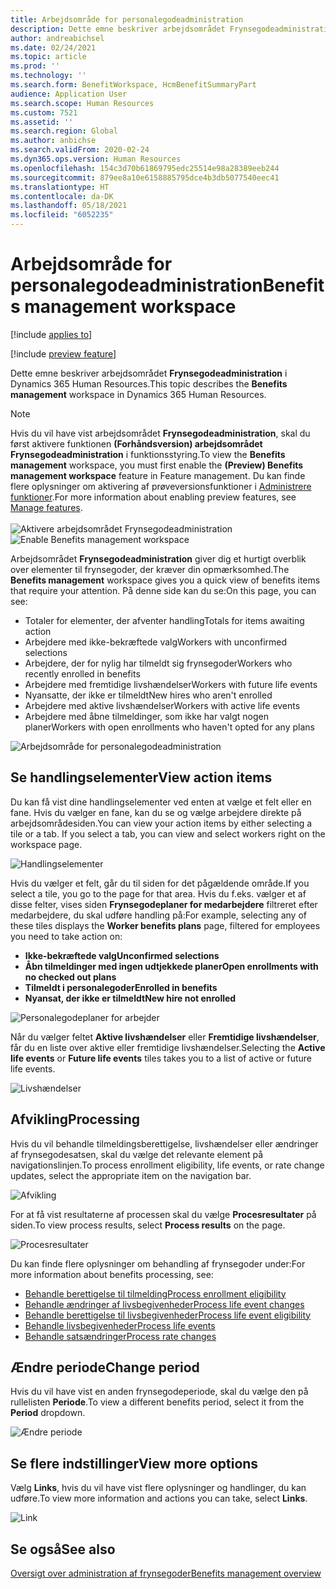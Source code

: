 ```yaml
---
title: Arbejdsområde for personalegodeadministration
description: Dette emne beskriver arbejdsområdet Frynsegodeadministration i Dynamics 365 Human Resources.
author: andreabichsel
ms.date: 02/24/2021
ms.topic: article
ms.prod: ''
ms.technology: ''
ms.search.form: BenefitWorkspace, HcmBenefitSummaryPart
audience: Application User
ms.search.scope: Human Resources
ms.custom: 7521
ms.assetid: ''
ms.search.region: Global
ms.author: anbichse
ms.search.validFrom: 2020-02-24
ms.dyn365.ops.version: Human Resources
ms.openlocfilehash: 154c3d70b61869795edc25514e98a28389eeb244
ms.sourcegitcommit: 879ee8a10e6158885795dce4b3db5077540eec41
ms.translationtype: HT
ms.contentlocale: da-DK
ms.lasthandoff: 05/18/2021
ms.locfileid: "6052235"
---
```

# <a name="benefits-management-workspace"></a><span data-ttu-id="ef52d-103">Arbejdsområde for personalegodeadministration</span><span class="sxs-lookup"><span data-stu-id="ef52d-103">Benefits management workspace</span></span>

[!include [applies to](../includes/applies-to-hr.md)]

[!include [preview feature](./includes/preview-feature.md)]

<span data-ttu-id="ef52d-104">Dette emne beskriver arbejdsområdet **Frynsegodeadministration** i Dynamics 365 Human Resources.</span><span class="sxs-lookup"><span data-stu-id="ef52d-104">This topic describes the **Benefits management** workspace in Dynamics 365 Human Resources.</span></span>

> [!NOTE]
> <span data-ttu-id="ef52d-105">Hvis du vil have vist arbejdsområdet **Frynsegodeadministration**, skal du først aktivere funktionen **(Forhåndsversion) arbejdsområdet Frynsegodeadministration** i funktionsstyring.</span><span class="sxs-lookup"><span data-stu-id="ef52d-105">To view the **Benefits management** workspace, you must first enable the **(Preview) Benefits management workspace** feature in Feature management.</span></span> <span data-ttu-id="ef52d-106">Du kan finde flere oplysninger om aktivering af prøveversionsfunktioner i [Administrere funktioner](../hr-admin-manage-features.md).</span><span class="sxs-lookup"><span data-stu-id="ef52d-106">For more information about enabling preview features, see [Manage features](../hr-admin-manage-features.md).</span></span><br><br><span data-ttu-id="ef52d-107">![Aktivere arbejdsområdet Frynsegodeadministration](./media/hr-benefits-management-workspace-enable.png)</span><span class="sxs-lookup"><span data-stu-id="ef52d-107">![Enable Benefits management workspace](./media/hr-benefits-management-workspace-enable.png)</span></span>

<span data-ttu-id="ef52d-108">Arbejdsområdet **Frynsegodeadministration** giver dig et hurtigt overblik over elementer til frynsegoder, der kræver din opmærksomhed.</span><span class="sxs-lookup"><span data-stu-id="ef52d-108">The **Benefits management** workspace gives you a quick view of benefits items that require your attention.</span></span> <span data-ttu-id="ef52d-109">På denne side kan du se:</span><span class="sxs-lookup"><span data-stu-id="ef52d-109">On this page, you can see:</span></span>

- <span data-ttu-id="ef52d-110">Totaler for elementer, der afventer handling</span><span class="sxs-lookup"><span data-stu-id="ef52d-110">Totals for items awaiting action</span></span>
- <span data-ttu-id="ef52d-111">Arbejdere med ikke-bekræftede valg</span><span class="sxs-lookup"><span data-stu-id="ef52d-111">Workers with unconfirmed selections</span></span>
- <span data-ttu-id="ef52d-112">Arbejdere, der for nylig har tilmeldt sig frynsegoder</span><span class="sxs-lookup"><span data-stu-id="ef52d-112">Workers who recently enrolled in benefits</span></span>
- <span data-ttu-id="ef52d-113">Arbejdere med fremtidige livshændelser</span><span class="sxs-lookup"><span data-stu-id="ef52d-113">Workers with future life events</span></span>
- <span data-ttu-id="ef52d-114">Nyansatte, der ikke er tilmeldt</span><span class="sxs-lookup"><span data-stu-id="ef52d-114">New hires who aren't enrolled</span></span>
- <span data-ttu-id="ef52d-115">Arbejdere med aktive livshændelser</span><span class="sxs-lookup"><span data-stu-id="ef52d-115">Workers with active life events</span></span>
- <span data-ttu-id="ef52d-116">Arbejdere med åbne tilmeldinger, som ikke har valgt nogen planer</span><span class="sxs-lookup"><span data-stu-id="ef52d-116">Workers with open enrollments who haven't opted for any plans</span></span>

![Arbejdsområde for personalegodeadministration](./media/hr-benefits-management-workspace.png)

## <a name="view-action-items"></a><span data-ttu-id="ef52d-118">Se handlingselementer</span><span class="sxs-lookup"><span data-stu-id="ef52d-118">View action items</span></span>

<span data-ttu-id="ef52d-119">Du kan få vist dine handlingselementer ved enten at vælge et felt eller en fane. Hvis du vælger en fane, kan du se og vælge arbejdere direkte på arbejdsområdesiden.</span><span class="sxs-lookup"><span data-stu-id="ef52d-119">You can view your action items by either selecting a tile or a tab. If you select a tab, you can view and select workers right on the workspace page.</span></span>

![Handlingselementer](./media/hr-benefits-management-workspace-action-items.png)

<span data-ttu-id="ef52d-121">Hvis du vælger et felt, går du til siden for det pågældende område.</span><span class="sxs-lookup"><span data-stu-id="ef52d-121">If you select a tile, you go to the page for that area.</span></span> <span data-ttu-id="ef52d-122">Hvis du f.eks. vælger et af disse felter, vises siden **Frynsegodeplaner for medarbejdere** filtreret efter medarbejdere, du skal udføre handling på:</span><span class="sxs-lookup"><span data-stu-id="ef52d-122">For example, selecting any of these tiles displays the **Worker benefits plans** page, filtered for employees you need to take action on:</span></span>

- <span data-ttu-id="ef52d-123">**Ikke-bekræftede valg**</span><span class="sxs-lookup"><span data-stu-id="ef52d-123">**Unconfirmed selections**</span></span>
- <span data-ttu-id="ef52d-124">**Åbn tilmeldinger med ingen udtjekkede planer**</span><span class="sxs-lookup"><span data-stu-id="ef52d-124">**Open enrollments with no checked out plans**</span></span>
- <span data-ttu-id="ef52d-125">**Tilmeldt i personalegoder**</span><span class="sxs-lookup"><span data-stu-id="ef52d-125">**Enrolled in benefits**</span></span>
- <span data-ttu-id="ef52d-126">**Nyansat, der ikke er tilmeldt**</span><span class="sxs-lookup"><span data-stu-id="ef52d-126">**New hire not enrolled**</span></span>

![Personalegodeplaner for arbejder](./media/hr-benefits-management-workspace-plans.png)

<span data-ttu-id="ef52d-128">Når du vælger feltet **Aktive livshændelser** eller **Fremtidige livshændelser**, får du en liste over aktive eller fremtidige livshændelser.</span><span class="sxs-lookup"><span data-stu-id="ef52d-128">Selecting the **Active life events** or **Future life events** tiles takes you to a list of active or future life events.</span></span>

![Livshændelser](./media/hr-benefits-management-workspace-life-events.png)

## <a name="processing"></a><span data-ttu-id="ef52d-130">Afvikling</span><span class="sxs-lookup"><span data-stu-id="ef52d-130">Processing</span></span>

<span data-ttu-id="ef52d-131">Hvis du vil behandle tilmeldingsberettigelse, livshændelser eller ændringer af frynsegodesatsen, skal du vælge det relevante element på navigationslinjen.</span><span class="sxs-lookup"><span data-stu-id="ef52d-131">To process enrollment eligibility, life events, or rate change updates, select the appropriate item on the navigation bar.</span></span>

![Afvikling](./media/hr-benefits-management-workspace-processing.png)

<span data-ttu-id="ef52d-133">For at få vist resultaterne af processen skal du vælge **Procesresultater** på siden.</span><span class="sxs-lookup"><span data-stu-id="ef52d-133">To view process results, select **Process results** on the page.</span></span>

![Procesresultater](./media/hr-benefits-management-workspace-process-results.png)

<span data-ttu-id="ef52d-135">Du kan finde flere oplysninger om behandling af frynsegoder under:</span><span class="sxs-lookup"><span data-stu-id="ef52d-135">For more information about benefits processing, see:</span></span>

- [<span data-ttu-id="ef52d-136">Behandle berettigelse til tilmelding</span><span class="sxs-lookup"><span data-stu-id="ef52d-136">Process enrollment eligibility</span></span>](hr-benefits-process-enrollment-eligibility.md)
- [<span data-ttu-id="ef52d-137">Behandle ændringer af livsbegivenheder</span><span class="sxs-lookup"><span data-stu-id="ef52d-137">Process life event changes</span></span>](hr-benefits-process-life-event-changes.md)
- [<span data-ttu-id="ef52d-138">Behandle berettigelse til livsbegivenheder</span><span class="sxs-lookup"><span data-stu-id="ef52d-138">Process life event eligibility</span></span>](hr-benefits-process-life-event-eligibility.md)
- [<span data-ttu-id="ef52d-139">Behandle livsbegivenheder</span><span class="sxs-lookup"><span data-stu-id="ef52d-139">Process life events</span></span>](hr-benefits-process-life-events.md)
- [<span data-ttu-id="ef52d-140">Behandle satsændringer</span><span class="sxs-lookup"><span data-stu-id="ef52d-140">Process rate changes</span></span>](hr-benefits-process-rate-changes.md)

## <a name="change-period"></a><span data-ttu-id="ef52d-141">Ændre periode</span><span class="sxs-lookup"><span data-stu-id="ef52d-141">Change period</span></span>

<span data-ttu-id="ef52d-142">Hvis du vil have vist en anden frynsegodeperiode, skal du vælge den på rullelisten **Periode**.</span><span class="sxs-lookup"><span data-stu-id="ef52d-142">To view a different benefits period, select it from the **Period** dropdown.</span></span>

![Ændre periode](./media/hr-benefits-management-workspace-period.png)

## <a name="view-more-options"></a><span data-ttu-id="ef52d-144">Se flere indstillinger</span><span class="sxs-lookup"><span data-stu-id="ef52d-144">View more options</span></span>

<span data-ttu-id="ef52d-145">Vælg **Links**, hvis du vil have vist flere oplysninger og handlinger, du kan udføre.</span><span class="sxs-lookup"><span data-stu-id="ef52d-145">To view more information and actions you can take, select **Links**.</span></span>

![Link](./media/hr-benefits-management-workspace-links.png)

## <a name="see-also"></a><span data-ttu-id="ef52d-147">Se også</span><span class="sxs-lookup"><span data-stu-id="ef52d-147">See also</span></span>

[<span data-ttu-id="ef52d-148">Oversigt over administration af frynsegoder</span><span class="sxs-lookup"><span data-stu-id="ef52d-148">Benefits management overview</span></span>](hr-benefits-management-overview.md)
